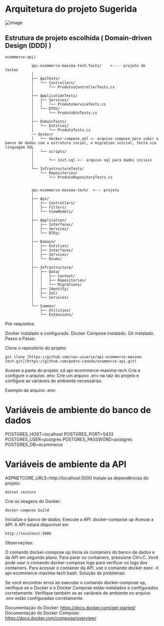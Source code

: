 # Arquitetura do projeto Sugerida

![image](https://github.com/pedro-canedo/ecommerce-api/assets/82132100/9a8411e4-578a-4ac9-8342-96b55017866f)

## Estrutura de projeto escolhida ( Domain-driven Design (DDD) )
```
ecommerce-api/

            api-ecommerce-maxima-tech.Tests/    <---- projeto de testes
            │
            ├── ApiTests/
            │   └── Controllers/
            │       └── ProdutosControllerTests.cs
            │
            ├── ApplicationTests/
            │   ├── Services/
            │   │   └── ProdutoServiceTests.cs
            │   └── DTOs/
            │       └── ProdutoDtoTests.cs
            │
            ├── DomainTests/
            │   └── Entities/
            │       └── ProdutoTests.cs
            ── docker/
            │   └── docker-compose.yml <- arquivo compose para subir o banco de dados com a estrutura incial, e migration inicial, feita via linguagem SQL
            │   └── scripts/
            │ 
            │       └── init.sql <-- arquivo sql para dados inciais
            │
            └── InfrastructureTests/
                └── Repositories/
                    └── ProdutoRepositoryTests.cs
            
            
            api-ecommerce-maxima-tech/  <--- projeto
            │
            ├── Api/
            │   ├── Controllers/
            │   ├── Filters/
            │   └── ViewModels/
            │
            ├── Application/
            │   ├── Interfaces/
            │   ├── Services/
            │   └── DTOs/
            │
            ├── Domain/
            │   ├── Entities/
            │   ├── Interfaces/
            │   ├── Services/
            │   └── Enums/
            │
            ├── Infrastructure/
            │   ├── Data/
            │   │   ├── Context/
            │   │   ├── Repositories/
            │   │   └── Migrations/
            │   ├── Identity/
            │   ├── IoC/
            │   └── Services/
            │
            └── Common/
                ├── Utilities/
                └── Extensions/

```

Pré-requisitos:

Docker instalado e configurado.
Docker Compose instalado.
Git instalado.
Passo a Passo:

Clone o repositório do projeto:
```
git clone [https://github.com/seu-usuario/api-ecommerce-maxima-tech.git](https://github.com/pedro-canedo/ecommerce-api.git)
```

Acesse a pasta do projeto:
cd api-ecommerce-maxima-tech
Crie e configure o arquivo .env:
Crie um arquivo .env na raiz do projeto e configure as variáveis de ambiente necessárias.

Exemplo de arquivo .env:

# Variáveis de ambiente do banco de dados
POSTGRES_HOST=localhost
POSTGRES_PORT=5432
POSTGRES_USER=postgres
POSTGRES_PASSWORD=postgres
POSTGRES_DB=ecommerce

# Variáveis de ambiente da API
ASPNETCORE_URLS=http://localhost:5000
Instale as dependências do projeto:
```
dotnet restore
```
Crie as imagens do Docker:
```
docker-compose build
```
Inicialize o banco de dados:
Execute a API:
docker-compose up
Acesse a API:
A API estará disponível em 
```
http://localhost:5000
```

Observações:

O comando docker-compose up inicia os containers do banco de dados e da API em segundo plano.
Para parar os containers, pressione Ctrl+C.
Você pode usar o comando docker-compose logs para verificar os logs dos containers.
Para acessar o container da API, use o comando docker exec -it api-ecommerce-maxima-tech bash.
Solução de problemas:

Se você encontrar erros ao executar o comando docker-compose up, verifique se o Docker e o Docker Compose estão instalados e configurados corretamente.
Verifique também se as variáveis de ambiente no arquivo .env estão configuradas corretamente.


Documentação do Docker: https://docs.docker.com/get-started/
Documentação do Docker Compose: https://docs.docker.com/compose/overview/
